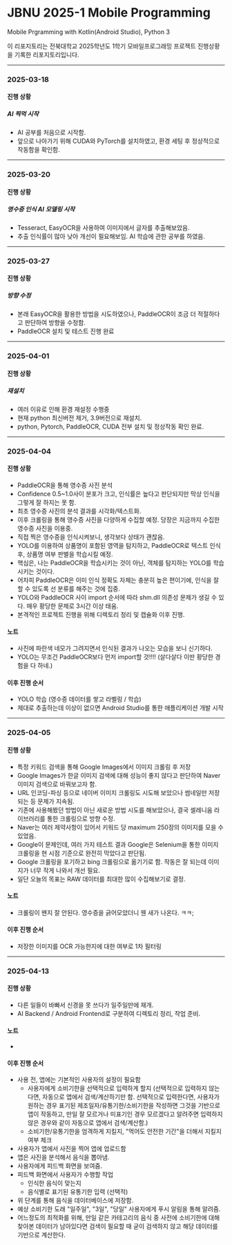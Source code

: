 # JBNU 2025-1 Mobile Programming
Mobile Prgramming with Kotlin(Android Studio), Python 3

이 리포지토리는 전북대학교 2025학년도 1학기 모바일프로그래밍 프로젝트 진행상황을 기록한 리포지토리입니다.

---
### 2025-03-18
#### 진행 상황
##### AI 찍먹 시작
 - AI 공부를 처음으로 시작함.
 - 앞으로 나아가기 위해 CUDA와 PyTorch를 설치하였고, 환경 세팅 후 정상적으로 작동함을 확인함.
---

### 2025-03-20
#### 진행 상황
##### 영수증 인식 AI 모델링 시작
 - Tesseract, EasyOCR을 사용하여 이미지에서 글자를 추출해보았음.
 - 추출 인식률이 많아 낮아 개선이 필요해보임. AI 학습에 관한 공부를 하였음.

---
### 2025-03-27
#### 진행 상황
##### 방향 수정
 - 본래 EasyOCR을 활용한 방법을 시도하였으나, PaddleOCR이 조금 더 적절하다고 판단하여 방향을 수정함.
 - PaddleOCR 설치 및 테스트 진행 완료

---
### 2025-04-01
#### 진행 상황
##### 재설치
 - 여러 이유로 인해 환경 재설정 수행중
 - 현재 python 최신버전 제거, 3.9버전으로 재설치.
 - python, Pytorch, PaddleOCR, CUDA 전부 설치 및 정상작동 확인 완료.

---
### 2025-04-04
#### 진행 상황
 - PaddleOCR을 통해 영수증 사진 분석
 - Confidence 0.5~1.0사이 분포가 크고, 인식률은 높다고 판단되지만 막상 인식을 그렇게 잘 하지는 못 함.
 - 최초 영수증 사진의 분석 결과를 시각화/텍스트화.
 - 이후 크롤링을 통해 영수증 사진을 다양하게 수집할 예정. 당장은 지금까지 수집한 영수증 사진을 이용중.
 - 직접 찍은 영수증을 인식시켜보니, 생각보다 상태가 괜찮음.
 - YOLO를 이용하여 상품명이 포함된 영역을 탐지하고, PaddleOCR로 텍스트 인식 후, 상품명 여부 판별을 학습시킬 예정.
 - 핵심은, 나는 PaddleOCR을 학습시키는 것이 아닌, 객체를 탐지하는 YOLO를 학습시키는 것이다.
 - 어차피 PaddleOCR은 이미 인식 정확도 자체는 충분히 높은 편이기에, 인식을 잘 할 수 있도록 선 분류를 해주는 것에 집중.
 - YOLO와 PaddleOCR 사이 import 순서에 따라 shm.dll 의존성 문제가 생길 수 있다. 매우 황당한 문제로 3시간 이상 태움.
 - 본격적인 프로젝트 진행을 위해 디렉토리 정리 및 캡슐화 이후 진행.
#### 노트
 - 사진에 파란색 네모가 그려지면서 인식된 결과가 나오는 모습을 보니 신기하다.
 - YOLO는 무조건 PaddleOCR보다 먼저 import할 것!!!! (살다살다 이딴 황당한 경험을 다 하네.)
#### 이후 진행 순서
 - YOLO 학습 (영수증 데이터를 쌓고 라벨링 / 학습)
 - 제대로 추출하는데 이상이 없으면 Android Studio를 통한 애플리케이션 개발 시작

---
### 2025-04-05
#### 진행 상황
 - 특정 키워드 검색을 통해 Google Images에서 이미지 크롤링 후 저장
 - Google Images가 한글 이미지 검색에 대해 성능이 좋지 않다고 판단하여 Naver 이미지 검색으로 바꿔보고자 함.
 - URL 인코딩-파싱 등으로 네이버 이미지 크롤링도 시도해 보았으나 썸네일만 저장되는 등 문제가 지속됨.
 - 기존에 사용해봤던 방법이 아닌 새로운 방법 시도를 해보았으나, 결국 셀레니움 라이브러리를 통한 크롤링으로 방향 수정.
 - Naver는 여러 제약사항이 있어서 키워드 당 maximum 250장의 이미지를 모을 수 있었음.
 - Google이 문제인데, 여러 가지 테스트 결과 Google은 Selenium을 통한 이미지 크롤링을 현 시점 기준으로 완전히 막았다고 판단됨.
 - Google 크롤링을 포기하고 bing 크롤링으로 옮기기로 함. 작동은 잘 되는데 이미지가 너무 작게 나와서 개선 필요.
 - 일단 오늘의 목표는 RAW 데이터를 최대한 많이 수집해보기로 결정.
#### 노트
 - 크롤링이 왠지 잘 안된다. 영수증을 긁어모았더니 웬 새가 나온다. ㅋㅋ;
#### 이후 진행 순서
 - 저장한 이미지를 OCR 가능한지에 대한 여부로 1차 필터링

---
### 2025-04-13
#### 진행 상황
 - 다른 일들이 바빠서 신경을 못 쓰다가 일주일만에 재개.
 - AI Backend / Android Frontend로 구분하여 디렉토리 정리, 작업 준비.
#### 노트
 - 
#### 이후 진행 순서
 - 사용 전, 앱에는 기본적인 사용자의 설정이 필요함
   * 사용자에게 소비기한을 선택적으로 입력하게 할지 (선택적으로 입력하지 않는다면, 자동으로 앱에서 검색/계산하기만 함. 선택적으로 입력한다면, 사용자가 원하는 경우 표기된 제조일자/유통기한/소비기한을 작성하면 그것을 기반으로 앱이 작동하고, 만일 잘 모르거나 미표기인 경우 모르겠다고 알려주면 입력하지 않은 경우와 같이 자동으로 앱에서 검색/계산함.)
   * 소비기한/유통기한을 엄격하게 지킬지, "먹어도 안전한 기간"을 더해서 지킬지 여부 체크
 - 사용자가 앱에서 사진을 찍어 앱에 업로드함
 - 앱은 사진을 분석해서 음식을 뽑아냄.
 - 사용자에게 피드백 화면을 보여줌.
 - 피드백 화면에서 사용자가 수행할 작업
   * 인식한 음식이 맞는지
   * 음식별로 표기된 유통기한 입력 (선택적)
 - 위 단계를 통해 음식을 데이터베이스에 저장함.
 - 예상 소비기한 도래 "일주일", "3일", "당일" 사용자에게 푸시 알림을 통해 알려줌.
 - 어느정도의 최적화를 위해, 만일 같은 카테고리의 음식 중 사전에 소비기한에 대해 찾아본 데이터가 남아있다면 검색이 필요할 때 굳이 검색하지 않고 해당 데이터를 기반으로 계산한다.